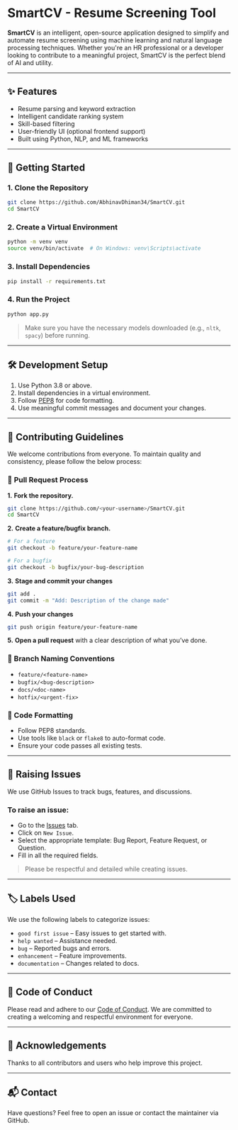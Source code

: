 # SmartCV - Resume Screening Tool

**SmartCV** is an intelligent, open-source application designed to simplify and automate resume screening using machine learning and natural language processing techniques. Whether you're an HR professional or a developer looking to contribute to a meaningful project, SmartCV is the perfect blend of AI and utility.

---

## ✨ Features

- Resume parsing and keyword extraction
- Intelligent candidate ranking system
- Skill-based filtering
- User-friendly UI (optional frontend support)
- Built using Python, NLP, and ML frameworks

---

## 🚀 Getting Started

### 1. Clone the Repository

```bash
git clone https://github.com/AbhinavDhiman34/SmartCV.git
cd SmartCV
```

### 2. Create a Virtual Environment

```bash
python -m venv venv
source venv/bin/activate  # On Windows: venv\Scripts\activate
```

### 3. Install Dependencies

```bash
pip install -r requirements.txt
```

### 4. Run the Project

```bash
python app.py
```

> Make sure you have the necessary models downloaded (e.g., `nltk`, `spacy`) before running.

---

## 🛠️ Development Setup

1. Use Python 3.8 or above.
2. Install dependencies in a virtual environment.
3. Follow [PEP8](https://peps.python.org/pep-0008/) for code formatting.
4. Use meaningful commit messages and document your changes.

---

## 🌱 Contributing Guidelines

We welcome contributions from everyone. To maintain quality and consistency, please follow the below process:

### 🔧 **Pull Request Process**

**1.** **Fork the repository.**

```bash
git clone https://github.com/<your-username>/SmartCV.git
cd SmartCV
```

**2.** **Create a feature/bugfix branch.**
```bash
# For a feature
git checkout -b feature/your-feature-name

# For a bugfix
git checkout -b bugfix/your-bug-description
```

**3.** **Stage and commit your changes**
```bash
git add .
git commit -m "Add: Description of the change made"
```

**4.** **Push your changes**
```bash
git push origin feature/your-feature-name
```

**5.** **Open a pull request** with a clear description of what you’ve done.

### 🔀 Branch Naming Conventions

- `feature/<feature-name>`
- `bugfix/<bug-description>`
- `docs/<doc-name>`
- `hotfix/<urgent-fix>`

### 🧹 Code Formatting

- Follow PEP8 standards.
- Use tools like `black` or `flake8` to auto-format code.
- Ensure your code passes all existing tests.

---

## 🐞 Raising Issues

We use GitHub Issues to track bugs, features, and discussions.

### To raise an issue:

- Go to the [Issues](https://github.com/AbhinavDhiman34/SmartCV/issues) tab.
- Click on `New Issue`.
- Select the appropriate template: Bug Report, Feature Request, or Question.
- Fill in all the required fields.

> Please be respectful and detailed while creating issues.

---

## 🏷️ Labels Used

We use the following labels to categorize issues:

- `good first issue` – Easy issues to get started with.
- `help wanted` – Assistance needed.
- `bug` – Reported bugs and errors.
- `enhancement` – Feature improvements.
- `documentation` – Changes related to docs.

---

## 📜 Code of Conduct

Please read and adhere to our [Code of Conduct](https://github.com/AbhinavDhiman34/SmartCV/blob/main/CODE_OF_CONDUCT.md). We are committed to creating a welcoming and respectful environment for everyone.

---

## 🙌 Acknowledgements

Thanks to all contributors and users who help improve this project.

---

## 📬 Contact

Have questions? Feel free to open an issue or contact the maintainer via GitHub.